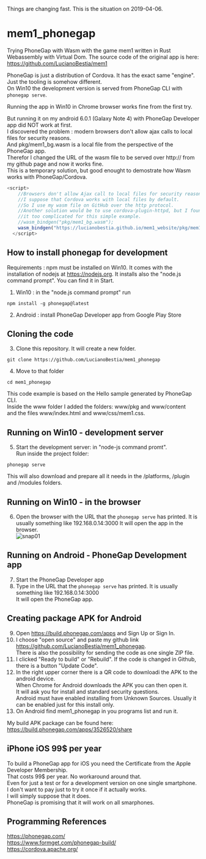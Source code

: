 Things are changing fast. This is the situation on 2019-04-06.
# mem1_phonegap
Trying PhoneGap with Wasm with the game mem1 written in Rust Webassembly with Virtual Dom.
The source code of the original app is here:  
https://github.com/LucianoBestia/mem1   
  
PhoneGap is just a distribution of Cordova. It has the exact same "engine". Just the tooling is somehow different.  
On Win10 the development version is served from PhoneGap CLI with `phonegap serve`.  
  
Running the app in Win10 in Chrome browser works fine from the first try.  
  
But running it on my android 6.0.1 (Galaxy Note 4) with PhoneGap Developer app did NOT work at first.  
I discovered the problem : modern browsers don't allow ajax calls to local files for security reasons.  
And pkg/mem1_bg.wasm is a local file from the perspective of the PhoneGap app.  
Therefor I changed the URL of the wasm file to be served over http:// from my github page and now it works fine.  
This is a temporary solution, but good enought to demostrate how Wasm works with PhoneGap/Cordova.
```javascript
<script>
    //Browsers don't allow Ajax call to local files for security reasons. 
    //I suppose that Cordova works with local files by default.
    //So I use my wasm file on GitHub over the http protocol.
    //Another solution would be to use cordova-plugin-httpd, but I found 
    //it too complicated for this simple example.
    //wasm_bindgen("pkg/mem1_bg.wasm");
    wasm_bindgen("https://lucianobestia.github.io/mem1_website/pkg/mem1_bg.wasm");
  </script>
```
  
## How to install phonegap for development
Requirements : npm must be installed on Win10. It comes with the installation of nodejs at https://nodejs.org.
It installs also the "node.js command prompt". You can find it in Start.  
1. Win10 : in the "node.js command prompt" run
```
npm install -g phonegap@latest
``` 
2. Android : install PhoneGap Developer app from Google Play Store

## Cloning the code
3. Clone this repository. It will create a new folder. 
```
git clone https://github.com/LucianoBestia/mem1_phonegap
```
4. Move to that folder 
```
cd mem1_phonegap
```
This code example is based on the Hello sample generated by PhoneGap CLI.  
Inside the www folder I added the folders: www/pkg and www/content  
and the files www/index.html and www/css/mem1.css.  

## Running on Win10 - development server
5. Start the development server: in "node-js command promt".  
Run inside the project folder:
```
phonegap serve
```
This will also download and prepare all it needs in the /platforms, /plugin and /modules folders.

## Running on Win10 - in the browser
6. Open the browser with the URL that the `phonegap serve` has printed. It is usually something like 192.168.0.14:3000 
It will open the app in the browser.  
![snap01](https://user-images.githubusercontent.com/31509965/55587238-181e8200-5755-11e9-88eb-f8fb62be581e.png)

## Running on Android - PhoneGap Development app
7. Start the PhoneGap Developer app  
8. Type in the URL that the `phonegap serve` has printed. It is usually something like 192.168.0.14:3000  
It will open the PhoneGap app. 

## Creating package APK for Android
9. Open https://build.phonegap.com/apps and Sign Up or Sign In.
10. I choose "open source" and paste my github link https://github.com/LucianoBestia/mem1_phonegap.  
There is also the possibility for sending the code as one single ZIP file.  
11. I clicked "Ready to build" or "Rebuild". If the code is changed in Github, there is a button "Update Code".
12. In the right upper corner there is a QR code to downloadi the APK to the android device.  
When Chrome for Android downloads the APK you can then open it.  
It will ask you for install and standard security questions.  
Android must have enabled installing from Unknown Sources. Usually it can be enabled just for this install only.  
13. On Android find mem1_phonegap in you programs list and run it.  
  
My build APK package can be found here:  
https://build.phonegap.com/apps/3526520/share   

## iPhone iOS 99$ per year
To build a PhoneGap app for iOS you need the Certificate from the Apple Developer Membership.  
That costs 99$ per year. No workaround around that.  
Even for just a test or for a development version on one single smartphone.   
I don't want to pay just to try it once if it actually works.  
I will simply suppose that it does.   
PhoneGap is promising that it will work on all smarphones.

## Programming References
https://phonegap.com/  
https://www.formget.com/phonegap-build/  
https://cordova.apache.org/

